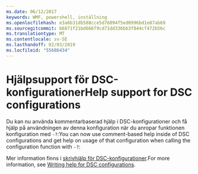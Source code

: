 ```yaml
---
ms.date: 06/12/2017
keywords: WMF, powershell, inställning
ms.openlocfilehash: e3a6b31db588cce5d76094f5ed0996bd1e87ab69
ms.sourcegitcommit: b6871f21bd666f9cd71dd336bb3f844cf472b56c
ms.translationtype: MT
ms.contentlocale: sv-SE
ms.lasthandoff: 02/03/2019
ms.locfileid: "55686434"
---
```

# <a name="help-support-for-dsc-configurations"></a><span data-ttu-id="18bec-102">Hjälpsupport för DSC-konfigurationer</span><span class="sxs-lookup"><span data-stu-id="18bec-102">Help support for DSC configurations</span></span>

<span data-ttu-id="18bec-103">Du kan nu använda kommentarbaserad hjälp i DSC-konfigurationer och få hjälp på användningen av denna konfiguration när du anropar funktionen konfiguration med `-?`:</span><span class="sxs-lookup"><span data-stu-id="18bec-103">You can now use comment-based help inside of DSC configurations and get help on usage of that configuration when calling the configuration function with `-?`:</span></span>

<span data-ttu-id="18bec-104">Mer information finns i [skrivhjälp för DSC-konfigurationer](https://msdn.microsoft.com/powershell/dsc/confighelp).</span><span class="sxs-lookup"><span data-stu-id="18bec-104">For more information, see [Writing help for DSC configurations](https://msdn.microsoft.com/powershell/dsc/confighelp).</span></span>
